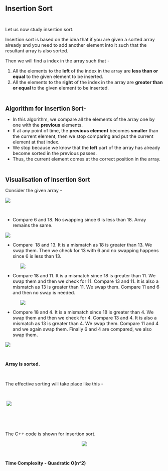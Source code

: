 <div _ngcontent-serverapp-c318="" class="body-text p-24"><p><span style="font-size:17pt;"><strong>Insertion Sort</strong></span></p><p>&nbsp;</p><p><span style="font-size:11pt;">Let us now study insertion sort.</span></p><p><span style="font-size:11pt;">Insertion sort is based on the idea that if you are given a sorted array already and you need to add another element into it such that the resultant array is also sorted.&nbsp;</span></p><p><span style="font-size:11pt;">Then we will find a index in the array such that -&nbsp;</span></p><ol><li><span style="font-size:11pt;">All the elements to the&nbsp;<strong>left</strong> of the index in the array are&nbsp;<strong>less than or equal</strong> to the given element to be inserted.</span></li><li><span style="font-size:11pt;">All the elements to the&nbsp;<strong>right</strong> of the index in the array are&nbsp;<strong>greater than or equal&nbsp;</strong>to the given element to be inserted.</span></li></ol><p>&nbsp;</p><p><span style="font-size:13.999999999999998pt;"><strong>Algorithm for Insertion Sort-</strong></span></p><ul><li><span style="font-size:11pt;">In this algorithm, we compare all the elements of the array one by one with the&nbsp;<strong>previous</strong> elements.</span></li><li><span style="font-size:11pt;">If at any point of time, the&nbsp;<strong>previous element</strong> becomes&nbsp;<strong>smaller</strong> than the current element, then we stop comparing and put the current element at that index.</span></li><li><span style="font-size:11pt;">We stop because we know that the&nbsp;<strong>left</strong> part of the array has already become sorted in the previous passes.</span></li><li><span style="font-size:11pt;">Thus, the current element comes at the correct position in the array.</span></li></ul><p>&nbsp;</p><p><span style="font-size:13.999999999999998pt;"><strong>Visualisation of Insertion Sort</strong></span></p><p><span style="font-size:11pt;">Consider the given array -&nbsp;</span></p><p><span style="font-size:11pt;"><img src="https://files.codingninjas.in/article_images/insertion-sort-0-1702462327.webp"></span></p><p>&nbsp;</p><ul><li><span style="font-size:11pt;">Compare 6 and 18. No swapping since 6 is less than 18. Array remains the same.</span></li></ul><p><span style="font-size:11pt;"><img src="https://files.codingninjas.in/article_images/insertion-sort-0-1702462327.webp"></span></p><ul><li><span style="font-size:11pt;">Compare&nbsp; 18 and 13. It is a mismatch as 18 is greater than 13. We swap them. Then we check for 13 with 6 and no swapping happens since 6 is less than 13.</span></li></ul><p style="margin-left:36pt;"><span style="font-size:11pt;"><img src="https://files.codingninjas.in/article_images/insertion-sort-1-1702462329.webp"></span></p><ul><li><span style="font-size:11pt;">Compare 18 and 11. It is a mismatch since 18 is greater than 11. We swap them and then we check for 11. Compare 13 and 11. It is also a mismatch as 13 is greater than 11. We swap them. Compare 11 and 6 and then no swap is needed.</span></li></ul><p style="margin-left:36pt;"><span style="font-size:11pt;"><img src="https://files.codingninjas.in/article_images/insertion-sort-2-1702462330.webp"></span></p><ul><li><span style="font-size:11pt;">Compare 18 and 4. It is a mismatch since 18 is greater than 4. We swap them and then we check for 4. Compare 13 and 4. It is also a mismatch as 13 is greater than 4. We swap them. Compare 11 and 4 and we again swap them. Finally 6 and 4 are compared, we also swap them.</span></li></ul><p><span style="font-size:11pt;"><img src="https://files.codingninjas.in/article_images/insertion-sort-3-1702462330.webp"></span></p><p>&nbsp;</p><p><span style="font-size:11pt;"><strong>Array is sorted.</strong></span></p><p>&nbsp;</p><p><span style="font-size:11pt;">The effective sorting will take place like this -</span></p><p>&nbsp;</p><p><span style="font-size:11pt;">&nbsp;</span><img src="https://files.codingninjas.in/article_images/insertion-sort-4-1702462330.webp"></p><p>&nbsp;</p><p>&nbsp;</p><p><span style="font-size:11pt;">The C++ code is shown for insertion sort.</span></p><p style="text-align:center;"><span style="font-size:11pt;"><img src="https://files.codingninjas.in/article_images/insertion-sort-5-1702462331.webp"></span></p><p>&nbsp;</p><p><span style="font-size:11pt;"><strong>Time Complexity - Quadratic O(n^2)</strong></span></p><p>&nbsp;</p><p>&nbsp;</p><p>&nbsp;</p></div>